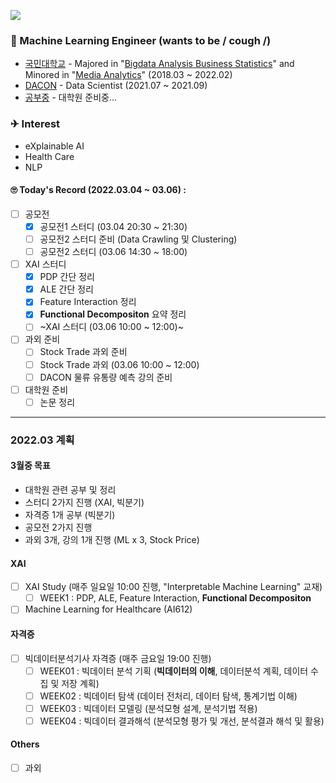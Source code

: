 <a href="https://hits.seeyoufarm.com"><img src="https://hits.seeyoufarm.com/api/count/incr/badge.svg?url=https%3A%2F%2Fgithub.com%2FJayHong99&count_bg=%2379C83D&title_bg=%23555555&icon=&icon_color=%23E7E7E7&title=hits&edge_flat=false"/></a>

### 🧐 Machine Learning Engineer (wants to be / cough /)
- [국민대학교](https://www.kookmin.ac.kr) - Majored in "[Bigdata Analysis Business Statistics](https://biz.kookmin.ac.kr/undergraduate/business/big?tab=1)" and Minored in "[Media Analytics](https://hat.kookmin.ac.kr/link/analytics)" (2018.03 ~ 2022.02)
- [DACON](https://www.dacon.io) - Data Scientist (2021.07 ~ 2021.09)
- [공부중](https://github.com/JayHong99) - 대학원 준비중... 

### ✈ Interest
- eXplainable AI
- Health Care
- NLP

#### 🙄 Today's Record (2022.03.04 ~ 03.06) : 

- [ ] 공모전
  - [X] 공모전1 스터디 (03.04 20:30 ~ 21:30)
  - [ ] 공모전2 스터디 준비 (Data Crawling 및 Clustering)
  - [ ] 공모전2 스터디 (03.06 14:30 ~ 18:00)

- [ ] XAI 스터디
  - [X] PDP 간단 정리
  - [X] ALE 간단 정리
  - [X] Feature Interaction  정리
  - [X] <b>Functional Decompositon</b> 요약 정리
  - [ ] ~XAI 스터디 (03.06 10:00 ~ 12:00)~

- [ ] 과외 준비
  - [ ] Stock Trade 과외 준비
  - [ ] Stock Trade 과외 (03.06 10:00 ~ 12:00)
  - [ ] DACON 물류 유통량 예측 강의 준비

- [ ] 대학원 준비
  - [ ] 논문 정리

---
### 2022.03 계획
#### 3월중 목표
- 대학원 관련 공부 및 정리
- 스터디 2가지 진행 (XAI, 빅분기)
- 자격증 1개 공부 (빅분기)
- 공모전 2가지 진행
- 과외 3개, 강의 1개 진행 (ML x 3, Stock Price)

#### XAI
- [ ] XAI Study (매주 일요일 10:00 진행, "Interpretable Machine Learning" 교재)
  - [ ] WEEK1 : PDP, ALE, Feature Interaction, <b>Functional Decompositon</b>
- [ ] Machine Learning for Healthcare (AI612)

#### 자격증
- [ ] 빅데이터분석기사 자격증 (매주 금요일 19:00 진행)
  - [ ] WEEK01 : 빅데이터 분석 기획 (<b>빅데이터의 이해</b>, 데이터분석 계획, 데이터 수집 및 저장 계획)
  - [ ] WEEK02 : 빅데이터 탐색 (데이터 전처리, 데이터 탐색, 통계기법 이해)
  - [ ] WEEK03 : 빅데이터 모델링 (분석모형 설계, 분석기법 적용)
  - [ ] WEEK04 : 빅데이터 결과해석 (분석모형 평가 및 개선, 분석결과 해석 및 활용)
  
#### Others
- [ ] 과외
